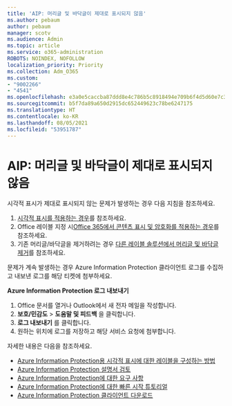 ```yaml
---
title: 'AIP: 머리글 및 바닥글이 제대로 표시되지 않음'
ms.author: pebaum
author: pebaum
manager: scotv
ms.audience: Admin
ms.topic: article
ms.service: o365-administration
ROBOTS: NOINDEX, NOFOLLOW
localization_priority: Priority
ms.collection: Adm_O365
ms.custom:
- "9002266"
- "4541"
ms.openlocfilehash: e3a0e5caccba87ddd8e4c786b5c8918494e709b6f4d5d60e7c31215a60b1d5d6
ms.sourcegitcommit: b5f7da89a650d2915dc652449623c78be6247175
ms.translationtype: HT
ms.contentlocale: ko-KR
ms.lasthandoff: 08/05/2021
ms.locfileid: "53951787"
---
```

# <a name="aip-headers-and-footers-not-displaying-as-expected"></a>AIP: 머리글 및 바닥글이 제대로 표시되지 않음

시각적 표시가 제대로 표시되지 않는 문제가 발생하는 경우 다음 지침을 참조하세요.

1. [시각적 표시를 적용하는 경우](https://docs.microsoft.com/azure/information-protection/configure-policy-markings#when-visual-markings-are-applied)를 참조하세요.
2. Office 레이블 지정 시[Office 365에서 콘텐츠 표시 및 암호화를 적용하는 경우](https://docs.microsoft.com/microsoft-365/compliance/sensitivity-labels-office-apps#when-office-apps-apply-content-marking-and-encryption)를 참조하세요.
3. 기존 머리글/바닥글을 제거하려는 경우 [다른 레이블 솔루션에서 머리글 및 바닥글 제거](https://docs.microsoft.com/azure/information-protection/rms-client/client-admin-guide-customizations#remove-headers-and-footers-from-other-labeling-solutions)를 참조하세요.

문제가 계속 발생하는 경우 Azure Information Protection 클라이언트 로그를 수집하고 내보낸 로그를 해당 티켓에 첨부하세요.

**Azure Information Protection 로그 내보내기**

1. Office 문서를 열거나 Outlook에서 새 전자 메일을 작성합니다.
2. **보호/민감도** > **도움말 및 피드백** 을 클릭합니다.
3. **로그 내보내기** 를 클릭합니다.
4. 원하는 위치에 로그를 저장하고 해당 서비스 요청에 첨부합니다.

자세한 내용은 다음을 참조하세요.

- [Azure Information Protection용 시각적 표시에 대한 레이블을 구성하는 방법](https://docs.microsoft.com/azure/information-protection/configure-policy-markings)
- [Azure Information Protection 설명서 검토](https://docs.microsoft.com/azure/information-protection/what-is-information-protection)
- [Azure Information Protection에 대한 요구 사항](https://docs.microsoft.com/azure/information-protection/get-started/requirements)
- [Azure Information Protection에 대한 빠른 시작 튜토리얼](https://docs.microsoft.com/azure/information-protection/get-started/infoprotect-quick-start-tutorial)
- [Azure Information Protection 클라이언트 다운로드](https://www.microsoft.com/download/details.aspx?id=53018)

